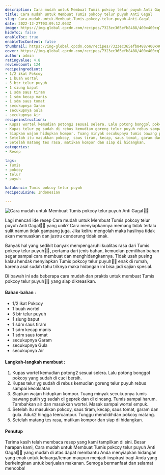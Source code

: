 ```yaml
---
description: Cara mudah untuk Membuat Tumis pokcoy telur puyuh Anti Gagal"
title: Cara mudah untuk Membuat Tumis pokcoy telur puyuh Anti Gagal
slug: Cara-mudah-untuk-Membuat-Tumis-pokcoy-telur-puyuh-Anti-Gagal
date: 2022-12-27T03:09:12.063Z
image: https://img-global.cpcdn.com/recipes/7323ec365efb8488/400x400cq70/photo.jpg
hideToc: false
enableToc: true
enableTocContent: false
thumbnail: https://img-global.cpcdn.com/recipes/7323ec365efb8488/400x400cq70/photo.jpg
cover: https://img-global.cpcdn.com/recipes/7323ec365efb8488/400x400cq70/photo.jpg
author: admin
ratingvalue: 4.8
reviewcount: 124
recipeingredient:
- 1/2 ikat Pokcoy
- 1 buah wortel
- 5 btr telur puyuh
- 1 siung baput
- 1 sdm saus tiram
- 1 sdm kecap manis
- 1 sdm saus tomat
- secukupnya Garam
- secukupnya Gula
- secukupnya Air
recipeinstructions:
- Kupas wortel kemudian potong2 sesuai selera. Lalu potong bonggol pokcoy yang sudah di cuci bersih.
- Kupas telur yg sudah di rebus kemudian goreng telur puyuh rebus sampai kecoklatan
- Siapkan wajan hidupkan kompor. Tuang minyak secukupnya tumis bawang putih yg sudah di geprek dan di cincang. Tumis sampai harum. Tambahkan air dan masukkan wortel. Masak sampai wortel empuk.
- Setelah itu masukkan pokcoy, saus tiram, kecap, saus tomat, garam dan gula. Aduk2 hingga teercampur. Tunggu mendidihdan pokcoy matang.
- Setelah matang tes rasa, matikan kompor dan siap di hidangkan.
categories:
- Resep

tags:
- Tumis
- pokcoy
- telur
- puyuh

katakunci: Tumis pokcoy telur puyuh
recipecuisine: Indonesian

---
```


![Cara mudah untuk Membuat Tumis pokcoy telur puyuh Anti Gagal👩‍🍳](https://img-global.cpcdn.com/recipes/7323ec365efb8488/400x400cq70/photo.jpg)

Lagi mencari ide resep Cara mudah untuk Membuat Tumis pokcoy telur puyuh Anti Gagal👩‍🍳 yang unik? Cara menyiapkannya memang tidak terlalu sulit namun tidak gampang juga. Jika keliru mengolah maka hasilnya tidak akan memuaskan dan justru cenderung tidak enak.

Banyak hal yang sedikit banyak mempengaruhi kualitas rasa dari Tumis pokcoy telur puyuh👩‍🍳, pertama dari jenis bahan, kemudian pemilihan bahan segar sampai cara membuat dan menghidangkannya. Tidak usah pusing kalau hendak menyiapkan Tumis pokcoy telur puyuh👩‍🍳 enak di rumah, karena asal sudah tahu triknya maka hidangan ini bisa jadi sajian spesial.

Di bawah ini ada beberapa cara mudah dan praktis untuk membuat Tumis pokcoy telur puyuh👩‍🍳 yang siap dikreasikan.

<!--inarticleads1-->

#### Bahan-bahan :

- 1/2 ikat Pokcoy
- 1 buah wortel
- 5 btr telur puyuh
- 1 siung baput
- 1 sdm saus tiram
- 1 sdm kecap manis
- 1 sdm saus tomat
- secukupnya Garam
- secukupnya Gula
- secukupnya Air

<!--inarticleads2-->

#### Langkah-langkah membuat :

1. Kupas wortel kemudian potong2 sesuai selera. Lalu potong bonggol pokcoy yang sudah di cuci bersih.
1. Kupas telur yg sudah di rebus kemudian goreng telur puyuh rebus sampai kecoklatan
1. Siapkan wajan hidupkan kompor. Tuang minyak secukupnya tumis bawang putih yg sudah di geprek dan di cincang. Tumis sampai harum. Tambahkan air dan masukkan wortel. Masak sampai wortel empuk.
1. Setelah itu masukkan pokcoy, saus tiram, kecap, saus tomat, garam dan gula. Aduk2 hingga teercampur. Tunggu mendidihdan pokcoy matang.
1. Setelah matang tes rasa, matikan kompor dan siap di hidangkan.

#### Penutup

Terima kasih telah membaca resep yang kami tampilkan di sini. Besar harapan kami, Cara mudah untuk Membuat Tumis pokcoy telur puyuh Anti Gagal👩‍🍳 yang mudah di atas dapat membantu Anda menyiapkan hidangan yang enak untuk keluarga/teman maupun menjadi inspirasi bagi Anda yang berkeinginan untuk berjualan makanan. Semoga bermanfaat dan selamat mencoba!